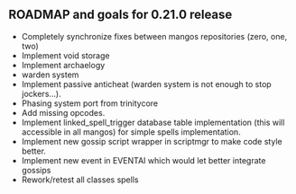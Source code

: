 ROADMAP and goals for 0.21.0 release
------------

* Completely synchronize fixes between mangos repositories (zero, one, two)
* Implement void storage
* Implement archaelogy
* warden system
* Implement passive anticheat (warden system is not enough to stop jockers...).
* Phasing system port from trinitycore
* Add missing opcodes.
* Implement linked_spell_trigger database table implementation (this will accessible in all mangos) for simple spells implementation.
* Implement new gossip script wrapper in scriptmgr to make code style better.
* Implement new event in EVENTAI which would let better integrate gossips
* Rework/retest all classes spells

